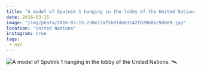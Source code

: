 ```yaml
---
title: "A model of Sputnik 1 hanging in the lobby of the United Nations. 🛰"
date: 2016-03-15
image: "/img/photo/2016-03-15-230e17af5b87de63142f020686c9db89.jpg"
location: "United Nations"
instagram: true
tags:
 - nyc
---
```


![A model of Sputnik 1 hanging in the lobby of the United Nations. 🛰](/img/photo/2016-03-15-230e17af5b87de63142f020686c9db89.jpg)
